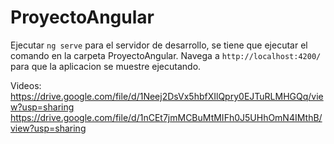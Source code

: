 # ProyectoAngular

Ejecutar `ng serve` para el servidor de desarrollo, se tiene que ejecutar el comando en la carpeta ProyectoAngular. Navega a `http://localhost:4200/` para que la aplicacion se muestre ejecutando.

Videos: 
https://drive.google.com/file/d/1Neej2DsVx5hbfXIlQpry0EJTuRLMHGQq/view?usp=sharing
https://drive.google.com/file/d/1nCEt7jmMCBuMtMIFh0J5UHhOmN4IMthB/view?usp=sharing


